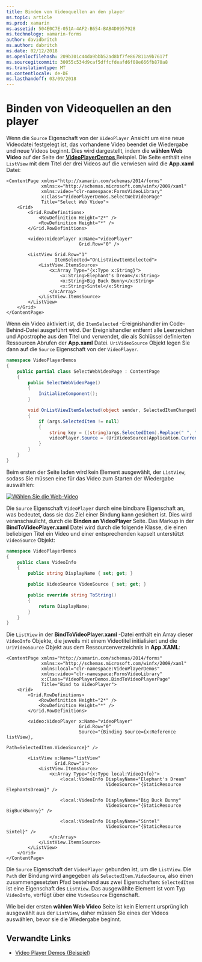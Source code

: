```yaml
---
title: Binden von Videoquellen an den player
ms.topic: article
ms.prod: xamarin
ms.assetid: 504E0C7E-051A-4AF2-B654-BAB4D0957928
ms.technology: xamarin-forms
author: davidbritch
ms.author: dabritch
ms.date: 02/12/2018
ms.openlocfilehash: 209b301c44da9bbb52ad8bf7fe867811a9b7617f
ms.sourcegitcommit: 30055c534d9caf5dffcfdeafd6f08e666fb870a8
ms.translationtype: MT
ms.contentlocale: de-DE
ms.lasthandoff: 03/09/2018
---
```

# <a name="binding-video-sources-to-the-player"></a>Binden von Videoquellen an den player

Wenn die `Source` Eigenschaft von der `VideoPlayer` Ansicht um eine neue Videodatei festgelegt ist, das vorhandene Video beendet die Wiedergabe und neue Videos beginnt. Dies wird dargestellt, indem die **wählen Web Video** auf der Seite der [ **VideoPlayerDemos** ](https://developer.xamarin.com/samples/xamarin-forms/customrenderers/VideoPlayerDemos/) Beispiel. Die Seite enthält eine `ListView` mit dem Titel der drei Videos auf die verwiesen wird die **App.xaml** Datei:

```xaml
<ContentPage xmlns="http://xamarin.com/schemas/2014/forms"
             xmlns:x="http://schemas.microsoft.com/winfx/2009/xaml"
             xmlns:video="clr-namespace:FormsVideoLibrary"
             x:Class="VideoPlayerDemos.SelectWebVideoPage"
             Title="Select Web Video">
    <Grid>
        <Grid.RowDefinitions>
            <RowDefinition Height="2*" />
            <RowDefinition Height="*" />
        </Grid.RowDefinitions>
        
        <video:VideoPlayer x:Name="videoPlayer"
                           Grid.Row="0" />

        <ListView Grid.Row="1"
                  ItemSelected="OnListViewItemSelected">
            <ListView.ItemsSource>
                <x:Array Type="{x:Type x:String}">
                    <x:String>Elephant's Dream</x:String>
                    <x:String>Big Buck Bunny</x:String>
                    <x:String>Sintel</x:String>
                </x:Array>
            </ListView.ItemsSource>
        </ListView>
    </Grid>
</ContentPage>
```

Wenn ein Video aktiviert ist, die `ItemSelected` -Ereignishandler im Code-Behind-Datei ausgeführt wird. Der Ereignishandler entfernt alle Leerzeichen und Apostrophe aus den Titel und verwendet, die als Schlüssel definierten Ressourcen Abrufen der **App.xaml** Datei. `UriVideoSource` Objekt legen Sie dann auf die `Source` Eigenschaft von der `VideoPlayer`.

```csharp
namespace VideoPlayerDemos
{
    public partial class SelectWebVideoPage : ContentPage
    {
        public SelectWebVideoPage()
        {
            InitializeComponent();
        }

        void OnListViewItemSelected(object sender, SelectedItemChangedEventArgs args)
        {
            if (args.SelectedItem != null)
            {
                string key = ((string)args.SelectedItem).Replace(" ", "").Replace("'", "");
                videoPlayer.Source = (UriVideoSource)Application.Current.Resources[key];
            }
        }
    }
}
```

Beim ersten der Seite laden wird kein Element ausgewählt, der `ListView`, sodass Sie müssen eine für das Video zum Starten der Wiedergabe auswählen:

[![Wählen Sie die Web-Video](source-bindings-images/selectwebvideo-small.png "Web Video auswählen")](source-bindings-images/selectwebvideo-large.png#lightbox "Web Video auswählen")

Die `Source` Eigenschaft `VideoPlayer` durch eine bindbare Eigenschaft an, was bedeutet, dass sie das Ziel einer Bindung kann gesichert ist. Dies wird veranschaulicht, durch die **Binden an VideoPlayer** Seite. Das Markup in der **BindToVideoPlayer.xaml** Datei wird durch die folgende Klasse, die einen beliebigen Titel ein Video und einer entsprechenden kapselt unterstützt `VideoSource` Objekt:

```csharp
namespace VideoPlayerDemos
{
    public class VideoInfo
    {
        public string DisplayName { set; get; }

        public VideoSource VideoSource { set; get; }

        public override string ToString()
        {
            return DisplayName;
        }
    }
}
```

Die `ListView` in der **BindToVideoPlayer.xaml** -Datei enthält ein Array dieser `VideoInfo` Objekte, die jeweils mit einem Videotitel initialisiert und die `UriVideoSource` Objekt aus dem Ressourcenverzeichnis in  **App.XAML**:

```xaml
<ContentPage xmlns="http://xamarin.com/schemas/2014/forms"
             xmlns:x="http://schemas.microsoft.com/winfx/2009/xaml"
             xmlns:local="clr-namespace:VideoPlayerDemos"
             xmlns:video="clr-namespace:FormsVideoLibrary"
             x:Class="VideoPlayerDemos.BindToVideoPlayerPage"
             Title="Bind to VideoPlayer">
    <Grid>
        <Grid.RowDefinitions>
            <RowDefinition Height="2*" />
            <RowDefinition Height="*" />
        </Grid.RowDefinitions>

        <video:VideoPlayer x:Name="videoPlayer"
                           Grid.Row="0"
                           Source="{Binding Source={x:Reference listView},
                                            Path=SelectedItem.VideoSource}" />

        <ListView x:Name="listView"
                  Grid.Row="1">
            <ListView.ItemsSource>
                <x:Array Type="{x:Type local:VideoInfo}">
                    <local:VideoInfo DisplayName="Elephant's Dream"
                                     VideoSource="{StaticResource ElephantsDream}" />

                    <local:VideoInfo DisplayName="Big Buck Bunny"
                                     VideoSource="{StaticResource BigBuckBunny}" />

                    <local:VideoInfo DisplayName="Sintel"
                                     VideoSource="{StaticResource Sintel}" />
                </x:Array>
            </ListView.ItemsSource>
        </ListView>
    </Grid>
</ContentPage>
```

Die `Source` Eigenschaft der `VideoPlayer` gebunden ist, um die `ListView`. Die `Path` der Bindung wird angegeben als `SelectedItem.VideoSource`, also einen zusammengesetzten Pfad bestehend aus zwei Eigenschaften: `SelectedItem` ist eine Eigenschaft des `ListView`. Das ausgewählte Element ist vom Typ `VideoInfo`, verfügt über eine `VideoSource` Eigenschaft.

Wie bei der ersten **wählen Web Video** Seite ist kein Element ursprünglich ausgewählt aus der `ListView`, daher müssen Sie eines der Videos auswählen, bevor sie die Wiedergabe beginnt.


## <a name="related-links"></a>Verwandte Links

- [Video Player Demos (Beispiel)](https://developer.xamarin.com/samples/xamarin-forms/customrenderers/VideoPlayerDemos/)
